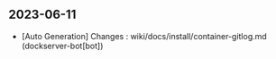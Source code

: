 
## 2023-06-11
 * [Auto Generation] Changes : wiki/docs/install/container-gitlog.md (dockserver-bot[bot])
